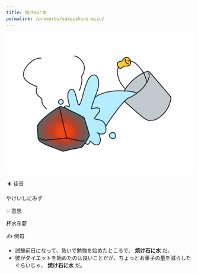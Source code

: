 ```yaml
---
title: 焼け石に水
permalink: /proverbs/yakeishini-mizu/
---
```


![](/assets/images/proverbs/yakeishini-mizu-1024x768.png)

🔈 读音

やけいしにみず

💡 意思

杯水车薪

✍️  例句

- 試験前日になって、急いで勉強を始めたところで、 **焼け石に水** だ。
- 彼がダイエットを始めたのは良いことだが、ちょっとお菓子の量を減らしたぐらいじゃ、 **焼け石に水** だ。

